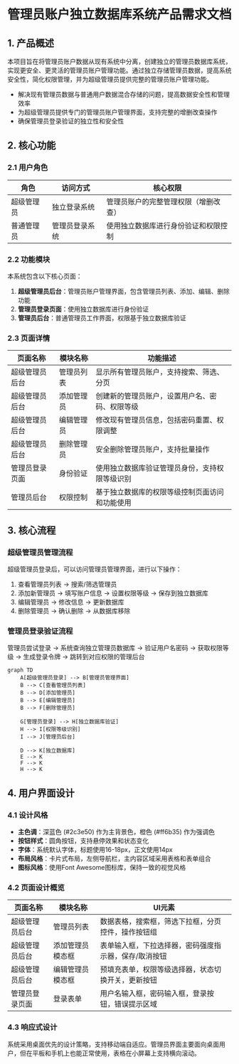 # 管理员账户独立数据库系统产品需求文档

## 1. 产品概述

本项目旨在将管理员账户数据从现有系统中分离，创建独立的管理员数据库系统，实现更安全、更灵活的管理员账户管理功能。通过独立存储管理员数据，提高系统安全性，简化权限管理，并为超级管理员提供完整的管理员账户管理功能。

- 解决现有管理员数据与普通用户数据混合存储的问题，提高数据安全性和管理效率
- 为超级管理员提供专门的管理员账户管理界面，支持完整的增删改查操作
- 确保管理员登录验证的独立性和安全性

## 2. 核心功能

### 2.1 用户角色

| 角色 | 访问方式 | 核心权限 |
|------|----------|----------|
| 超级管理员 | 独立登录系统 | 管理员账户的完整管理权限（增删改查） |
| 普通管理员 | 管理员登录系统 | 使用独立数据库进行身份验证和权限控制 |

### 2.2 功能模块

本系统包含以下核心页面：
1. **超级管理员后台**：管理员账户管理界面，包含管理员列表、添加、编辑、删除功能
2. **管理员登录页面**：使用独立数据库进行身份验证
3. **管理员后台**：普通管理员工作界面，权限基于独立数据库验证

### 2.3 页面详情

| 页面名称 | 模块名称 | 功能描述 |
|----------|----------|----------|
| 超级管理员后台 | 管理员列表 | 显示所有管理员账户，支持搜索、筛选、分页 |
| 超级管理员后台 | 添加管理员 | 创建新的管理员账户，设置用户名、密码、权限等级 |
| 超级管理员后台 | 编辑管理员 | 修改现有管理员信息，包括密码重置、权限调整 |
| 超级管理员后台 | 删除管理员 | 安全删除管理员账户，支持批量操作 |
| 管理员登录页面 | 身份验证 | 使用独立数据库验证管理员身份，支持权限等级识别 |
| 管理员后台 | 权限控制 | 基于独立数据库的权限等级控制页面访问和功能使用 |

## 3. 核心流程

### 超级管理员管理流程
超级管理员登录后，可以访问管理员管理界面，进行以下操作：
1. 查看管理员列表 → 搜索/筛选管理员
2. 添加新管理员 → 填写账户信息 → 设置权限等级 → 保存到独立数据库
3. 编辑管理员 → 修改信息 → 更新数据库
4. 删除管理员 → 确认删除 → 从数据库移除

### 管理员登录验证流程
管理员尝试登录 → 系统查询独立管理员数据库 → 验证用户名密码 → 获取权限等级 → 生成登录令牌 → 跳转到对应权限的管理后台

```mermaid
graph TD
    A[超级管理员登录] --> B[管理员管理界面]
    B --> C[查看管理员列表]
    B --> D[添加管理员]
    B --> E[编辑管理员]
    B --> F[删除管理员]
    
    G[管理员登录] --> H[独立数据库验证]
    H --> I[权限等级识别]
    I --> J[管理员后台]
    
    D --> K[独立数据库]
    E --> K
    F --> K
    H --> K
```

## 4. 用户界面设计

### 4.1 设计风格

- **主色调**：深蓝色 (#2c3e50) 作为主背景色，橙色 (#ff6b35) 作为强调色
- **按钮样式**：圆角按钮，支持悬停效果和状态变化
- **字体**：系统默认字体，标题使用16-18px，正文使用14px
- **布局风格**：卡片式布局，左侧导航栏，主内容区域采用表格和表单组合
- **图标风格**：使用Font Awesome图标库，保持一致的视觉风格

### 4.2 页面设计概览

| 页面名称 | 模块名称 | UI元素 |
|----------|----------|--------|
| 超级管理员后台 | 管理员列表 | 数据表格，搜索框，筛选下拉框，分页控件，操作按钮组 |
| 超级管理员后台 | 添加管理员模态框 | 表单输入框，下拉选择器，密码强度指示器，保存/取消按钮 |
| 超级管理员后台 | 编辑管理员模态框 | 预填充表单，权限等级选择器，状态切换开关，更新按钮 |
| 管理员登录页面 | 登录表单 | 用户名输入框，密码输入框，登录按钮，错误提示区域 |

### 4.3 响应式设计

系统采用桌面优先的设计策略，支持移动端自适应。管理员界面主要面向桌面用户，但在平板和手机上也能正常使用，表格在小屏幕上支持横向滚动。